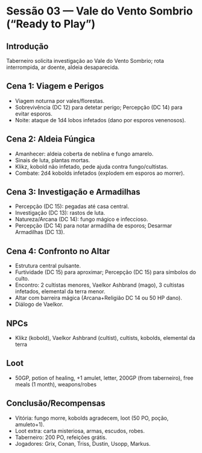 # Sessão 03 — Vale do Vento Sombrio (“Ready to Play”)

## Introdução
Taberneiro solicita investigação ao Vale do Vento Sombrio; rota interrompida, ar doente, aldeia desaparecida.

## Cena 1: Viagem e Perigos
- Viagem noturna por vales/florestas.
- Sobrevivência (DC 12) para detetar perigo; Percepção (DC 14) para evitar esporos.
- Noite: ataque de 1d4 lobos infetados (dano por esporos venenosos).

## Cena 2: Aldeia Fúngica
- Amanhecer: aldeia coberta de neblina e fungo amarelo.
- Sinais de luta, plantas mortas.
- Klikz, kobold não infetado, pede ajuda contra fungo/cultistas.
- Combate: 2d4 kobolds infetados (explodem em esporos ao morrer).

## Cena 3: Investigação e Armadilhas
- Percepção (DC 15): pegadas até casa central.
- Investigação (DC 13): rastos de luta.
- Natureza/Arcana (DC 14): fungo mágico e infeccioso.
- Percepção (DC 14) para notar armadilha de esporos; Desarmar Armadilhas (DC 13).

## Cena 4: Confronto no Altar
- Estrutura central pulsante.
- Furtividade (DC 15) para aproximar; Percepção (DC 15) para símbolos do culto.
- Encontro: 2 cultistas menores, Vaelkor Ashbrand (mago), 3 cultistas infetados, elemental da terra menor.
- Altar com barreira mágica (Arcana+Religião DC 14 ou 50 HP dano).
- Diálogo de Vaelkor.

## NPCs
- Klikz (kobold), Vaelkor Ashbrand (cultist), cultists, kobolds, elemental da terra

## Loot
- 50GP, potion of healing, +1 amulet, letter, 200GP (from taberneiro), free meals (1 month), weapons/robes


## Conclusão/Recompensas
- Vitória: fungo morre, kobolds agradecem, loot (50 PO, poção, amuleto+1).
- Loot extra: carta misteriosa, armas, escudos, robes.
- Taberneiro: 200 PO, refeições grátis.
- Jogadores: Grix, Conan, Triss, Dustin, Usopp, Markus.

